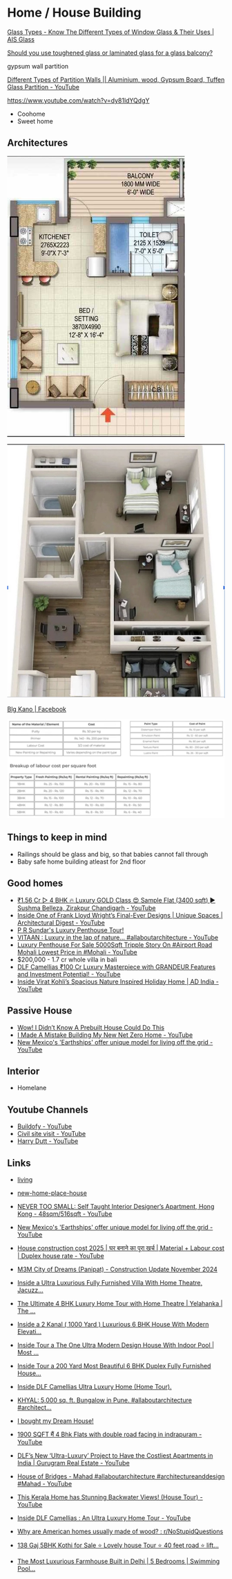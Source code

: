 # Home / House Building

[Glass Types - Know The Different Types of Window Glass & Their Uses | AIS Glass](https://www.aisglass.com/preferred-window-glass-types-indian-homes/)

[Should you use toughened glass or laminated glass for a glass balcony?](https://www.glasxperts.com/better-option-glass-balcony-toughened-glass-laminated-glass/)

gypsum wall partition

[Different Types of Partition Walls || Aluminium, wood, Gypsum Board, Tuffen Glass Partition - YouTube](https://www.youtube.com/watch?v=0YImmTW2sXU&ab_channel=InsideInterior)

https://www.youtube.com/watch?v=dy81ldYQdgY

- Coohome
- Sweet home

## Architectures

![image](../../media/Personality-Life-Lessons-Buying-Guide-Travelling-Shopping-image1.jpg)

![building](../../media/Screenshot%202025-02-08%20at%209.39.14%20PM.jpg)

[Blg Kano \| Facebook](https://www.facebook.com/share/1DJPNFky8X/)

![building cost](../../media/Screenshot%202025-01-16%20at%2012.41.08%20AM.jpg)

## Things to keep in mind

- Railings should be glass and big, so that babies cannot fall through
- Baby safe home building atleast for 2nd floor

## Good homes

- [₹1.56 Cr ▷ 4 BHK 🔥 Luxury GOLD Class 😍 Sample Flat (3400 sqft) ► Sushma Belleza, Zirakpur Chandigarh - YouTube](https://www.youtube.com/watch?v=xRNoFFSL5KI&ab_channel=Zricks.comZricks.comVerified)
- [Inside One of Frank Lloyd Wright’s Final-Ever Designs | Unique Spaces | Architectural Digest - YouTube](https://www.youtube.com/watch?v=6L7NnZWeW-s)
- [P R Sundar's Luxury Penthouse Tour!](https://www.youtube.com/watch?v=Y52kD7RIIuY)
- [VITAAN : Luxury in the lap of nature… #allaboutarchitecture - YouTube](https://www.youtube.com/watch?v=Sw5tO6QQACI&ab_channel=ALLABOUTARCHITECTURE)
- [Luxury Penthouse For Sale 5000Sqft Tripple Story On #Airport Road Mohali Lowest Price in #Mohali - YouTube](https://www.youtube.com/watch?v=vhCNDOULPwE&ab_channel=LiveSiteVisit)
- $200,000 - 1.7 cr whole villa in bali
- [DLF Camellias ₹100 Cr Luxury Masterpiece with GRANDEUR Features and Investment Potential! - YouTube](https://www.youtube.com/watch?v=910iUxbT8iI)
- [Inside Virat Kohli’s Spacious Nature Inspired Holiday Home \| AD India - YouTube](https://www.youtube.com/watch?v=wpf5ga_nu3A)

## Passive House

- [Wow! I Didn’t Know A Prebuilt House Could Do This](https://www.youtube.com/watch?v=y3NVDqH39CE)
- [I Made A Mistake Building My New Net Zero Home - YouTube](https://www.youtube.com/watch?v=SSN-np71d0Q)
- [New Mexico's 'Earthships' offer unique model for living off the grid - YouTube](https://www.youtube.com/watch?v=a_ZTiocr3LU&ab_channel=PBSNewsHour)

## Interior

- Homelane

## Youtube Channels

- [Buildofy - YouTube](https://www.youtube.com/@buildofy)
- [Civil site visit - YouTube](https://www.youtube.com/@civilsitevisit)
- [Harry Dutt - YouTube](https://www.youtube.com/@harrydutt)

## Links

- [living](knowledge/geography/living.md)
- [new-home-place-house](knowledge/geography/new-home-place-house.md)

- [NEVER TOO SMALL: Self Taught Interior Designer’s Apartment, Hong Kong - 48sqm/516sqft - YouTube](https://www.youtube.com/watch?v=5pvNYrOUTtM&ab_channel=NEVERTOOSMALL)
- [New Mexico's 'Earthships' offer unique model for living off the grid - YouTube](https://www.youtube.com/watch?v=a_ZTiocr3LU&ab_channel=PBSNewsHour)
- [House construction cost 2025 | घर बनाने का पूरा खर्च | Material + Labour cost | Duplex house rate - YouTube](https://www.youtube.com/watch?v=0GDb28Cetqk&ab_channel=CivilSitevisit)
- [M3M City of Dreams (Panipat) - Construction Update November 2024](https://youtu.be/6KiB8D4KxfY)
- [Inside a Ultra Luxurious Fully Furnished Villa With Home Theatre, Jacuzz...](https://youtu.be/2VyeM19pcFc)
- [The Ultimate 4 BHK Luxury Home Tour with Home Theatre | Yelahanka | The ...](https://youtu.be/_VtSgFfLS0Q)
- [Inside a 2 Kanal ( 1000 Yard ) Luxurious 6 BHK House With Modern Elevati...](https://youtu.be/KvPVUSXErqI)
- [Inside Tour a The One Ultra Modern Design House With Indoor Pool | Most ...](https://youtu.be/Myls-bt5Oys)
- [Inside Tour a 200 Yard Most Beautiful 6 BHK Duplex Fully Furnished House...](https://youtu.be/vzJTabG3x1o)
- [Inside DLF Camellias Ultra Luxury Home (Home Tour).](https://youtu.be/oNIKG0OUHb4)
- [KHYAL: 5,000 sq. ft. Bungalow in Pune. #allaboutarchitecture #architect...](https://youtu.be/Hah_WISBDaU)
- [I bought my Dream House!](https://youtu.be/BqvtFfkbQxs)
- [1900 SQFT मैं 4 Bhk Flats with double road facing in indrapuram - YouTube](https://www.youtube.com/watch?v=ELoh31N_IcI)
- [DLF’s New ‘Ultra-Luxury’ Project to Have the Costliest Apartments in India | Gurugram Real Estate - YouTube](https://www.youtube.com/watch?v=DUPyFm_2daY)
- [House of Bridges - Mahad #allaboutarchitecture #architectureanddesign #Mahad - YouTube](https://www.youtube.com/watch?v=JZmROG530Ao)
- [This Kerala Home has Stunning Backwater Views! (House Tour) - YouTube](https://youtu.be/rNfUVttBQdE)
- [Inside DLF Camellias : An Ultra Luxury Home Tour - YouTube](https://youtu.be/a4hXR5Q0KzE)
- [Why are American homes usually made of wood? : r/NoStupidQuestions](https://www.reddit.com/r/NoStupidQuestions/comments/4l4o1n/why_are_american_homes_usually_made_of_wood/)
- [138 Gaj 5BHK Kothi for Sale ⭐️ Lovely house Tour ⭐️ 40 feet road ⭐️ lift...](https://youtu.be/UPW_e6fSnkg)
- [The Most Luxurious Farmhouse Built in Delhi | 5 Bedrooms | Swimming Pool...](https://youtu.be/KKATjDCaMw8)
